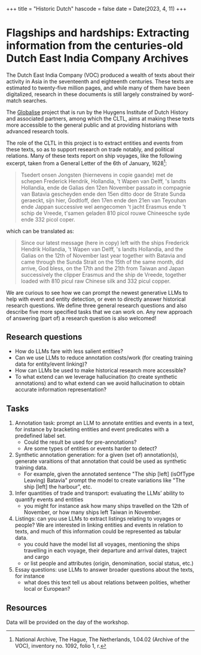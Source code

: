 +++
title = "Historic Dutch"
hascode = false
date = Date(2023, 4, 11)
+++

# Flagships and hardships: Extracting information from the centuries-old Dutch East India Company Archives

The Dutch East India Company (VOC) produced a wealth of texts about their activity in Asia in the seventeenth and eighteenth centuries. 
These texts are estimated to twenty-five million pages, and while many of them have been digitalized, research in these documents is still largely constrained by word-match searches.

The [Globalise](https://globalise.huygens.knaw.nl/) project that is run by the Huygens Institute of Dutch History and associated partners, among which the CLTL, aims at making these texts more accessible to the general public and at providing historians with advanced research tools.

The role of the CLTL in this project is to extract entities and events from these texts, so as to support research on trade notably, and political relations. Many of these texts report on ship voyages, like the following excerpt, taken from a General Letter of the 6th of January, 1628[^1]:

> Tsedert onsen Jongsten (hiernevens in copie gaande) met de schepen Frederick Hendrik, Hollandia, 't Wapen van Delff, 's landts Hollandia, ende de Galias den 12en November passato in compagnie van Batavia gescheyden ende den 15en ditto door de Strate Sunda geraeckt, sijn hier, Godtloff, den 17en ende den 21en van Teyouhan ende Jappan successive wel aengecomen 't jacht Erasmus ende 't schip de Vreede, t'samen geladen 810 picol rouwe Chineesche syde ende 332 picol coper.

which can be translated as:

> Since our latest message (here in copy) left with the ships Frederick Hendrik Hollandia, 't Wapen van Delff, 's landts Hollandia, and the Galias on the 12th of November last year together with Batavia and came through the Sunda Strait on the 15th of the same month, did arrive, God bless, on the 17th and the 21th from Taiwan and Japan successively the clipper Erasmus and the ship de Vreede, together loaded with 810 picul raw Chinese silk and 332 picul copper.

We are curious to see how we can prompt the newest generative LLMs to help with event and entity detection, or even to directly answer historical research questions. We define three general research questions and also describe five more specified tasks that we can work on. Any new approach of answering (part of) a research question is also welcomed!

## Research questions

- How do LLMs fare with less salient entities?
- Can we use LLMs to reduce annotation costs/work (for creating training data for entity/event linking)?
- How can LLMs be used to make historical research more accessible?
- To what extend can we leverage hallucination (to create synthetic annotations) and to what extend can we avoid hallucination to obtain accurate information representation?
 
 
## Tasks

1. Annotation task: prompt an LLM to annotate entities and events in a text, for instance by bracketing entities and event predicates with a predefined label set. 
    - Could the result be used for pre-annotations?
    - Are some types of entities or events harder to detect?
2. Synthetic annotation generation: for a given (set of) annotation(s), generate varaitions of that annotation that could be used as synthetic training data.
    - For example, given the annotated sentence "The ship [left] (isOfType Leaving) Batavia" prompt the model to create variations like "The ship [left] the harbour", etc.
4. Infer quantities of trade and transport: evaluating the LLMs’ ability to quantify events and entities
    - you might for instance ask how many ships travelled on the 12th of November, or how many ships left Taiwan in November.
5. Listings: can you use LLMs to extract listings relating to voyages or people? We are interested in linking entities and events in relation to texts, and much of this information could be represented as tabular data.
    - you could have the model list all voyages, mentioning the ships travelling in each voyage, their departure and arrival dates, traject and cargo
    - or list people and attributes (origin, denomination, social status, etc.)
6. Essay questions: use LLMs to answer broader questions about the texts, for instance
    - what does this text tell us about relations between polities, whether local or European?
   

## Resources

Data will be provided on the day of the workshop. 


[^1]: National Archive, The Hague, The Netherlands, 1.04.02 (Archive of the VOC), inventory no. 1092, folio 1, r.
